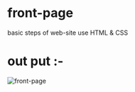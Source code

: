 # front-page
basic steps of web-site use HTML &amp; CSS

# out put :-
![front-page](https://github.com/SAHILRATHO/front-page/assets/144763172/c1c59851-266e-42f2-8e1e-87f58fceebde)
